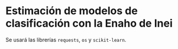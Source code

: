 # Estimación de modelos de clasificación con la Enaho de Inei
Se usará las librerías `requests`, `os` y `scikit-learn`.
